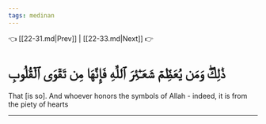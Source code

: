 ```yaml
---
tags: medinan
---
```


👈 [[22-31.md|Prev]] | [[22-33.md|Next]] 👉

# ذَٰلِكَۖ وَمَن يُعَظِّمۡ شَعَـٰٓئِرَ ٱللَّهِ فَإِنَّهَا مِن تَقۡوَى ٱلۡقُلُوبِ

That [is so]. And whoever honors the symbols of Allah - indeed, it is from the piety of hearts

---

